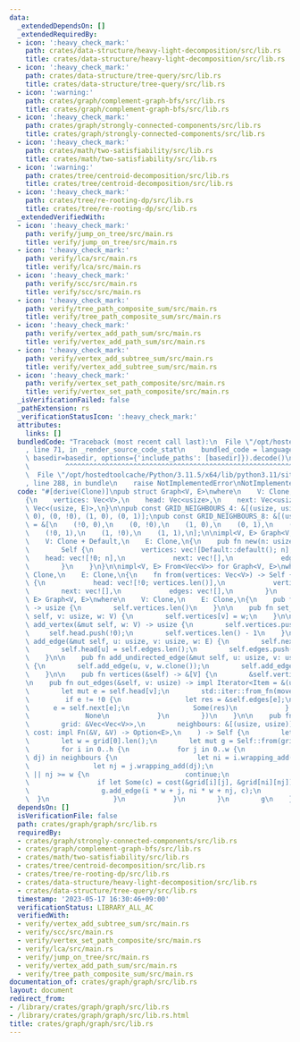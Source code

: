 ```yaml
---
data:
  _extendedDependsOn: []
  _extendedRequiredBy:
  - icon: ':heavy_check_mark:'
    path: crates/data-structure/heavy-light-decomposition/src/lib.rs
    title: crates/data-structure/heavy-light-decomposition/src/lib.rs
  - icon: ':heavy_check_mark:'
    path: crates/data-structure/tree-query/src/lib.rs
    title: crates/data-structure/tree-query/src/lib.rs
  - icon: ':warning:'
    path: crates/graph/complement-graph-bfs/src/lib.rs
    title: crates/graph/complement-graph-bfs/src/lib.rs
  - icon: ':heavy_check_mark:'
    path: crates/graph/strongly-connected-components/src/lib.rs
    title: crates/graph/strongly-connected-components/src/lib.rs
  - icon: ':heavy_check_mark:'
    path: crates/math/two-satisfiability/src/lib.rs
    title: crates/math/two-satisfiability/src/lib.rs
  - icon: ':warning:'
    path: crates/tree/centroid-decomposition/src/lib.rs
    title: crates/tree/centroid-decomposition/src/lib.rs
  - icon: ':heavy_check_mark:'
    path: crates/tree/re-rooting-dp/src/lib.rs
    title: crates/tree/re-rooting-dp/src/lib.rs
  _extendedVerifiedWith:
  - icon: ':heavy_check_mark:'
    path: verify/jump_on_tree/src/main.rs
    title: verify/jump_on_tree/src/main.rs
  - icon: ':heavy_check_mark:'
    path: verify/lca/src/main.rs
    title: verify/lca/src/main.rs
  - icon: ':heavy_check_mark:'
    path: verify/scc/src/main.rs
    title: verify/scc/src/main.rs
  - icon: ':heavy_check_mark:'
    path: verify/tree_path_composite_sum/src/main.rs
    title: verify/tree_path_composite_sum/src/main.rs
  - icon: ':heavy_check_mark:'
    path: verify/vertex_add_path_sum/src/main.rs
    title: verify/vertex_add_path_sum/src/main.rs
  - icon: ':heavy_check_mark:'
    path: verify/vertex_add_subtree_sum/src/main.rs
    title: verify/vertex_add_subtree_sum/src/main.rs
  - icon: ':heavy_check_mark:'
    path: verify/vertex_set_path_composite/src/main.rs
    title: verify/vertex_set_path_composite/src/main.rs
  _isVerificationFailed: false
  _pathExtension: rs
  _verificationStatusIcon: ':heavy_check_mark:'
  attributes:
    links: []
  bundledCode: "Traceback (most recent call last):\n  File \"/opt/hostedtoolcache/Python/3.11.5/x64/lib/python3.11/site-packages/onlinejudge_verify/documentation/build.py\"\
    , line 71, in _render_source_code_stat\n    bundled_code = language.bundle(stat.path,\
    \ basedir=basedir, options={'include_paths': [basedir]}).decode()\n          \
    \         ^^^^^^^^^^^^^^^^^^^^^^^^^^^^^^^^^^^^^^^^^^^^^^^^^^^^^^^^^^^^^^^^^^^^^^^^^^^^^^^^^\n\
    \  File \"/opt/hostedtoolcache/Python/3.11.5/x64/lib/python3.11/site-packages/onlinejudge_verify/languages/rust.py\"\
    , line 288, in bundle\n    raise NotImplementedError\nNotImplementedError\n"
  code: "#[derive(Clone)]\npub struct Graph<V, E>\nwhere\n    V: Clone,\n    E: Clone,\n\
    {\n    vertices: Vec<V>,\n    head: Vec<usize>,\n    next: Vec<usize>,\n    edges:\
    \ Vec<(usize, E)>,\n}\n\npub const GRID_NEIGHBOURS_4: &[(usize, usize)] = &[(!0,\
    \ 0), (0, !0), (1, 0), (0, 1)];\npub const GRID_NEIGHBOURS_8: &[(usize, usize)]\
    \ = &[\n    (!0, 0),\n    (0, !0),\n    (1, 0),\n    (0, 1),\n    (!0, !0),\n\
    \    (!0, 1),\n    (1, !0),\n    (1, 1),\n];\n\nimpl<V, E> Graph<V, E>\nwhere\n\
    \    V: Clone + Default,\n    E: Clone,\n{\n    pub fn new(n: usize) -> Self {\n\
    \        Self {\n            vertices: vec![Default::default(); n],\n        \
    \    head: vec![!0; n],\n            next: vec![],\n            edges: vec![],\n\
    \        }\n    }\n}\n\nimpl<V, E> From<Vec<V>> for Graph<V, E>\nwhere\n    V:\
    \ Clone,\n    E: Clone,\n{\n    fn from(vertices: Vec<V>) -> Self {\n        Self\
    \ {\n            head: vec![!0; vertices.len()],\n            vertices,\n    \
    \        next: vec![],\n            edges: vec![],\n        }\n    }\n}\n\nimpl<V,\
    \ E> Graph<V, E>\nwhere\n    V: Clone,\n    E: Clone,\n{\n    pub fn size(&self)\
    \ -> usize {\n        self.vertices.len()\n    }\n\n    pub fn set_vertex(&mut\
    \ self, v: usize, w: V) {\n        self.vertices[v] = w;\n    }\n\n    pub fn\
    \ add_vertex(&mut self, w: V) -> usize {\n        self.vertices.push(w);\n   \
    \     self.head.push(!0);\n        self.vertices.len() - 1\n    }\n\n    pub fn\
    \ add_edge(&mut self, u: usize, v: usize, w: E) {\n        self.next.push(self.head[u]);\n\
    \        self.head[u] = self.edges.len();\n        self.edges.push((v, w));\n\
    \    }\n\n    pub fn add_undirected_edge(&mut self, u: usize, v: usize, w: E)\
    \ {\n        self.add_edge(u, v, w.clone());\n        self.add_edge(v, u, w);\n\
    \    }\n\n    pub fn vertices(&self) -> &[V] {\n        &self.vertices\n    }\n\
    \n    pub fn out_edges(&self, v: usize) -> impl Iterator<Item = &(usize, E)> {\n\
    \        let mut e = self.head[v];\n        std::iter::from_fn(move || {\n   \
    \         if e != !0 {\n                let res = &self.edges[e];\n          \
    \      e = self.next[e];\n                Some(res)\n            } else {\n  \
    \              None\n            }\n        })\n    }\n\n    pub fn from_grid(\n\
    \        grid: &Vec<Vec<V>>,\n        neighbours: &[(usize, usize)],\n       \
    \ cost: impl Fn(&V, &V) -> Option<E>,\n    ) -> Self {\n        let h = grid.len();\n\
    \        let w = grid[0].len();\n        let mut g = Self::from(grid.into_iter().flatten().cloned().collect::<Vec<_>>());\n\
    \        for i in 0..h {\n            for j in 0..w {\n                for &(di,\
    \ dj) in neighbours {\n                    let ni = i.wrapping_add(di);\n    \
    \                let nj = j.wrapping_add(dj);\n                    if ni >= h\
    \ || nj >= w {\n                        continue;\n                    }\n   \
    \                 if let Some(c) = cost(&grid[i][j], &grid[ni][nj]) {\n      \
    \                  g.add_edge(i * w + j, ni * w + nj, c);\n                  \
    \  }\n                }\n            }\n        }\n        g\n    }\n}\n"
  dependsOn: []
  isVerificationFile: false
  path: crates/graph/graph/src/lib.rs
  requiredBy:
  - crates/graph/strongly-connected-components/src/lib.rs
  - crates/graph/complement-graph-bfs/src/lib.rs
  - crates/math/two-satisfiability/src/lib.rs
  - crates/tree/centroid-decomposition/src/lib.rs
  - crates/tree/re-rooting-dp/src/lib.rs
  - crates/data-structure/heavy-light-decomposition/src/lib.rs
  - crates/data-structure/tree-query/src/lib.rs
  timestamp: '2023-05-17 16:30:46+09:00'
  verificationStatus: LIBRARY_ALL_AC
  verifiedWith:
  - verify/vertex_add_subtree_sum/src/main.rs
  - verify/scc/src/main.rs
  - verify/vertex_set_path_composite/src/main.rs
  - verify/lca/src/main.rs
  - verify/jump_on_tree/src/main.rs
  - verify/vertex_add_path_sum/src/main.rs
  - verify/tree_path_composite_sum/src/main.rs
documentation_of: crates/graph/graph/src/lib.rs
layout: document
redirect_from:
- /library/crates/graph/graph/src/lib.rs
- /library/crates/graph/graph/src/lib.rs.html
title: crates/graph/graph/src/lib.rs
---
```

